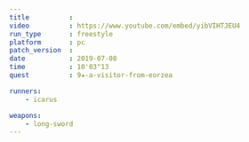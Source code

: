 ```yaml
---
title          :
video          : https://www.youtube.com/embed/yibVIHTJEU4
run_type       : freestyle
platform       : pc
patch_version  : 
date           : 2019-07-08
time           : 10'03"13
quest          : 9★-a-visitor-from-eorzea

runners:
    - icarus

weapons:
    - long-sword
---
```

